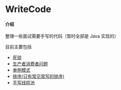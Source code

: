 # WriteCode

#### 介绍
整理一些面试需要手写的代码（暂时全部是 Java 实现的）

目前主要包括

- [死锁](https://gitee.com/github-29974394/write-code/tree/master/src/com/damowang/deadlock)
- [生产者消费者问题](https://gitee.com/github-29974394/write-code/tree/master/src/com/damowang/produceconsume)
- [单例模式](https://gitee.com/github-29974394/write-code/tree/master/src/com/damowang/singleton)
- [排序(只有常见常写的排序)](https://gitee.com/github-29974394/write-code/tree/master/src/com/damowang/sort)
- [手写线程池](https://gitee.com/github-29974394/write-code/tree/master/src/com/damowang/threadpool)
